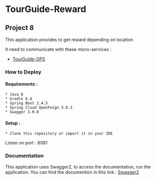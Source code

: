 # TourGuide-Reward
## Project 8

This application provides to get reward depending on location

It need to communicate with these micro-services : 
  * [TourGuide-GPS](https://github.com/Tortique/TourGuide-GPS)

### How to Deploy
  #### Requirements :
    * Java 8
    * Gradle 6.8
    * Spring Boot 2.4.5
    * Spring Cloud OpenFeign 3.0.3
    * Swagger 3.0.0
    
  #### Setup :
    * Clone this repository or import it in your IDE
   
   Listen on port : 8081
   
### Documentation
  This application uses Swagger2, to access the documentation, run the application.
  You can find the documention in this link : [Swagger2](http://localhost:8081/swagger-ui/)
